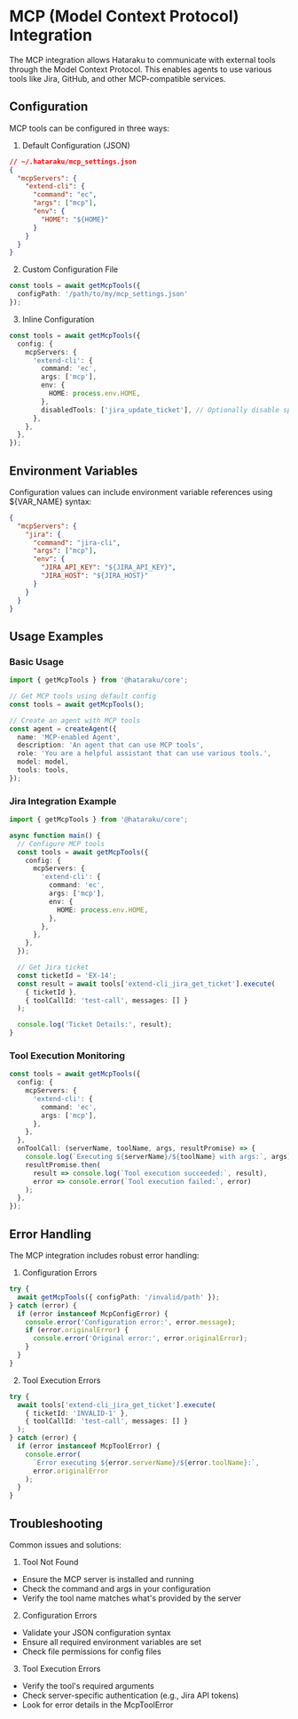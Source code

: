 # MCP (Model Context Protocol) Integration

The MCP integration allows Hataraku to communicate with external tools through the Model Context Protocol. This enables agents to use various tools like Jira, GitHub, and other MCP-compatible services.

## Configuration

MCP tools can be configured in three ways:

1. Default Configuration (JSON)
```json
// ~/.hataraku/mcp_settings.json
{
  "mcpServers": {
    "extend-cli": {
      "command": "ec",
      "args": ["mcp"],
      "env": {
        "HOME": "${HOME}"
      }
    }
  }
}
```

2. Custom Configuration File
```typescript
const tools = await getMcpTools({
  configPath: '/path/to/my/mcp_settings.json'
});
```

3. Inline Configuration
```typescript
const tools = await getMcpTools({
  config: {
    mcpServers: {
      'extend-cli': {
        command: 'ec',
        args: ['mcp'],
        env: {
          HOME: process.env.HOME,
        },
        disabledTools: ['jira_update_ticket'], // Optionally disable specific tools
      },
    },
  },
});
```

## Environment Variables

Configuration values can include environment variable references using ${VAR_NAME} syntax:

```json
{
  "mcpServers": {
    "jira": {
      "command": "jira-cli",
      "args": ["mcp"],
      "env": {
        "JIRA_API_KEY": "${JIRA_API_KEY}",
        "JIRA_HOST": "${JIRA_HOST}"
      }
    }
  }
}
```

## Usage Examples

### Basic Usage
```typescript
import { getMcpTools } from '@hataraku/core';

// Get MCP tools using default config
const tools = await getMcpTools();

// Create an agent with MCP tools
const agent = createAgent({
  name: 'MCP-enabled Agent',
  description: 'An agent that can use MCP tools',
  role: 'You are a helpful assistant that can use various tools.',
  model: model,
  tools: tools,
});
```

### Jira Integration Example
```typescript
import { getMcpTools } from '@hataraku/core';

async function main() {
  // Configure MCP tools
  const tools = await getMcpTools({
    config: {
      mcpServers: {
        'extend-cli': {
          command: 'ec',
          args: ['mcp'],
          env: {
            HOME: process.env.HOME,
          },
        },
      },
    },
  });

  // Get Jira ticket
  const ticketId = 'EX-14';
  const result = await tools['extend-cli_jira_get_ticket'].execute(
    { ticketId },
    { toolCallId: 'test-call', messages: [] }
  );

  console.log('Ticket Details:', result);
}
```

### Tool Execution Monitoring
```typescript
const tools = await getMcpTools({
  config: {
    mcpServers: {
      'extend-cli': {
        command: 'ec',
        args: ['mcp'],
      },
    },
  },
  onToolCall: (serverName, toolName, args, resultPromise) => {
    console.log(`Executing ${serverName}/${toolName} with args:`, args);
    resultPromise.then(
      result => console.log(`Tool execution succeeded:`, result),
      error => console.error(`Tool execution failed:`, error)
    );
  },
});
```

## Error Handling

The MCP integration includes robust error handling:

1. Configuration Errors
```typescript
try {
  await getMcpTools({ configPath: '/invalid/path' });
} catch (error) {
  if (error instanceof McpConfigError) {
    console.error('Configuration error:', error.message);
    if (error.originalError) {
      console.error('Original error:', error.originalError);
    }
  }
}
```

2. Tool Execution Errors
```typescript
try {
  await tools['extend-cli_jira_get_ticket'].execute(
    { ticketId: 'INVALID-1' },
    { toolCallId: 'test-call', messages: [] }
  );
} catch (error) {
  if (error instanceof McpToolError) {
    console.error(
      `Error executing ${error.serverName}/${error.toolName}:`,
      error.originalError
    );
  }
}
```

## Troubleshooting

Common issues and solutions:

1. Tool Not Found
- Ensure the MCP server is installed and running
- Check the command and args in your configuration
- Verify the tool name matches what's provided by the server

2. Configuration Errors
- Validate your JSON configuration syntax
- Ensure all required environment variables are set
- Check file permissions for config files

3. Tool Execution Errors
- Verify the tool's required arguments
- Check server-specific authentication (e.g., Jira API tokens)
- Look for error details in the McpToolError